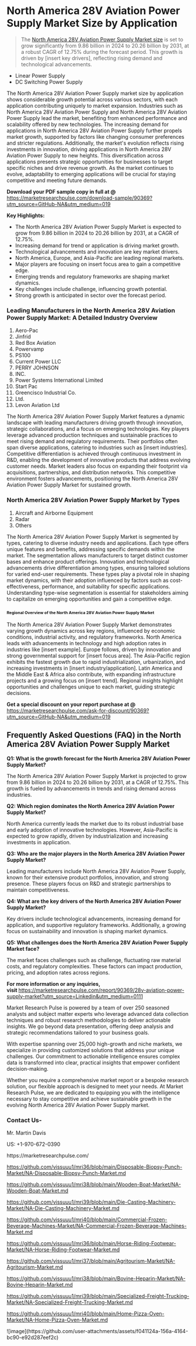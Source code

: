 <h1>North America 28V Aviation Power Supply Market&nbsp;Size by Application</h1><blockquote><p>The <a href="https://marketresearchpulse.com/download-sample/90369?utm_source=GitHub-NA&amp;utm_medium=019">North America 28V Aviation Power Supply Market size</a> is set to grow significantly from 9.86 billion in 2024 to 20.26 billion by 2031, at a robust CAGR of 12.75% during the forecast period. This growth is driven by [insert key drivers], reflecting rising demand and technological advancements.</p></blockquote><ul><li>Linear Power Supply<li> DC Switching Power Supply</li></ul><p>The North America 28V Aviation Power Supply market size by application shows considerable growth potential across various sectors, with each application contributing uniquely to market expansion. Industries such as North America 28V Aviation Power Supply and North America 28V Aviation Power Supply lead the market, benefiting from enhanced performance and scalability offered by new technologies. The increasing demand for applications in North America 28V Aviation Power Supply further propels market growth, supported by factors like changing consumer preferences and stricter regulations. Additionally, the market's evolution reflects rising investments in innovation, driving applications in North America 28V Aviation Power Supply to new heights. This diversification across applications presents strategic opportunities for businesses to target specific niches and drive revenue growth. As the market continues to evolve, adaptability to emerging applications will be crucial for staying competitive and meeting future demands.</p><p><strong>Download your PDF sample copy in full at @ </strong><a href="https://marketresearchpulse.com/download-sample/90369?utm_source=GitHub-NA&amp;utm_medium=019">https://marketresearchpulse.com/download-sample/90369?utm_source=GitHub-NA&amp;utm_medium=019</a></p><p><strong>Key Highlights: </strong></p><ul><li>The North America 28V Aviation Power Supply Market is expected to grow from 9.86 billion in 2024 to 20.26 billion by 2031, at a CAGR of 12.75%.</li><li>Increasing demand for trend or application is driving market growth.</li><li>Technological advancements and innovation are key market drivers.</li><li>North America, Europe, and Asia-Pacific are leading regional markets.</li><li>Major players are focusing on insert focus area to gain a competitive edge.</li><li>Emerging trends and regulatory frameworks are shaping market dynamics.</li><li>Key challenges include challenge, influencing growth potential.</li><li>Strong growth is anticipated in sector over the forecast period.</li></ul><h3>Leading Manufacturers in the North America 28V Aviation Power Supply Market: A Detailed Industry Overview</h3><ol><li>Aero-Pac</li><li>Jinfrid</li><li>Red Box Aviation</li><li>Powervamp</li><li>PS100</li><li>Current Power LLC</li><li>PERRY JOHNSON</li><li>INC.</li><li>Power Systems International Limited</li><li>Start Pac</li><li>Greencisco Industrial Co.</li><li>Ltd.</li><li>Levon Aviation Ltd</li></ol><div class="flex max-w-full flex-col flex-grow"><div class="min-h-8 text-message flex w-full flex-col items-end gap-2 whitespace-normal break-words [.text-message+&amp;]:mt-5" dir="auto" data-message-author-role="assistant" data-message-id="fd8432e4-4910-450d-b182-61b7bfb0a01f" data-message-model-slug="gpt-4o"><div class="flex w-full flex-col gap-1 empty:hidden first:pt-[3px]"><div class="markdown prose w-full break-words dark:prose-invert light"><p>The North America 28V Aviation Power Supply Market features a dynamic landscape with leading manufacturers driving growth through innovation, strategic collaborations, and a focus on emerging technologies. Key players leverage advanced production techniques and sustainable practices to meet rising demand and regulatory requirements. Their portfolios often span diverse applications, catering to industries such as [insert industries]. Competitive differentiation is achieved through continuous investment in R&amp;D, enabling the development of innovative products that address evolving customer needs. Market leaders also focus on expanding their footprint via acquisitions, partnerships, and distribution networks. This competitive environment fosters advancements, positioning the North America 28V Aviation Power Supply Market for sustained growth.</p></div></div></div></div><h3>North America 28V Aviation Power Supply Market by Types</h3><ol><li>Aircraft and Airborne Equipment<li> Radar<li> Others</li></ol><div class="flex max-w-full flex-col flex-grow"><div class="min-h-8 text-message flex w-full flex-col items-end gap-2 whitespace-normal break-words [.text-message+&amp;]:mt-5" dir="auto" data-message-author-role="assistant" data-message-id="084470be-0bb7-4664-bddf-5156b4f41249" data-message-model-slug="gpt-4o-mini"><div class="flex w-full flex-col gap-1 empty:hidden first:pt-[3px]"><div class="markdown prose w-full break-words dark:prose-invert light"><p>The North America 28V Aviation Power Supply Market is segmented by types, catering to diverse industry needs and applications. Each type offers unique features and benefits, addressing specific demands within the market. The segmentation allows manufacturers to target distinct customer bases and enhance product offerings. Innovation and technological advancements drive differentiation among types, ensuring tailored solutions for varied end-user requirements. These types play a pivotal role in shaping market dynamics, with their adoption influenced by factors such as cost-effectiveness, performance, and suitability for specific applications. Understanding type-wise segmentation is essential for stakeholders aiming to capitalize on emerging opportunities and gain a competitive edge.</p></div></div></div></div><h3><span style="font-size: 11px;">Regional Overview of the North America 28V Aviation Power Supply Market</span></h3><div class="flex max-w-full flex-col flex-grow"><div class="min-h-8 text-message flex w-full flex-col items-end gap-2 whitespace-normal break-words [.text-message+&amp;]:mt-5" dir="auto" data-message-author-role="assistant" data-message-id="e9038762-ce64-4e30-91c9-9bd413514231" data-message-model-slug="gpt-4o-mini"><div class="flex w-full flex-col gap-1 empty:hidden first:pt-[3px]"><div class="markdown prose w-full break-words dark:prose-invert light"><p>The North America 28V Aviation Power Supply Market demonstrates varying growth dynamics across key regions, influenced by economic conditions, industrial activity, and regulatory frameworks. North America leads with advancements in technology and high adoption rates in industries like [insert example]. Europe follows, driven by innovation and strong governmental support for [insert focus area]. The Asia-Pacific region exhibits the fastest growth due to rapid industrialization, urbanization, and increasing investments in [insert industry/application]. Latin America and the Middle East &amp; Africa also contribute, with expanding infrastructure projects and a growing focus on [insert trend]. Regional insights highlight opportunities and challenges unique to each market, guiding strategic decisions.</p></div></div></div></div><p><strong>Get a special discount on your report purchase at @ </strong><a href="https://marketresearchpulse.com/ask-for-discount/90369?utm_source=GitHub-NA&amp;utm_medium=019">https://marketresearchpulse.com/ask-for-discount/90369?utm_source=GitHub-NA&amp;utm_medium=019</a></p><h2>Frequently Asked Questions (FAQ) in the North America 28V Aviation Power Supply Market</h2><p><strong>Q1: What is the growth forecast for the North America 28V Aviation Power Supply Market?</strong></p><p>The North America 28V Aviation Power Supply Market is projected to grow from 9.86 billion in 2024 to 20.26 billion by 2031, at a CAGR of 12.75%. This growth is fueled by advancements in trends and rising demand across industries.</p><p><strong>Q2: Which region dominates the North America 28V Aviation Power Supply Market?</strong></p><p>North America currently leads the market due to its robust industrial base and early adoption of innovative technologies. However, Asia-Pacific is expected to grow rapidly, driven by industrialization and increasing investments in application.</p><p><strong>Q3: Who are the major players in the North America 28V Aviation Power Supply Market?</strong></p><p>Leading manufacturers include North America 28V Aviation Power Supply, known for their extensive product portfolios, innovation, and strong presence. These players focus on R&amp;D and strategic partnerships to maintain competitiveness.</p><p><strong>Q4: What are the key drivers of the North America 28V Aviation Power Supply Market?</strong></p><p>Key drivers include technological advancements, increasing demand for application, and supportive regulatory frameworks. Additionally, a growing focus on sustainability and innovation is shaping market dynamics.</p><p><strong>Q5: What challenges does the North America 28V Aviation Power Supply Market face?</strong></p><p>The market faces challenges such as challenge, fluctuating raw material costs, and regulatory complexities. These factors can impact production, pricing, and adoption rates across regions.</p><p><strong>For more information or any inquiries, visit&nbsp;</strong><a href="https://marketresearchpulse.com/report/90369/28v-aviation-power-supply-market?utm_source=Linkedin&utm_medium=0111">https://marketresearchpulse.com/report/90369/28v-aviation-power-supply-market?utm_source=Linkedin&utm_medium=0111</a></p><p>Market Research Pulse is powered by a team of over 250 seasoned analysts and subject matter experts who leverage advanced data collection techniques and robust research methodologies to deliver actionable insights. We go beyond data presentation, offering deep analysis and strategic recommendations tailored to your business goals.</p><p>With expertise spanning over 25,000 high-growth and niche markets, we specialize in providing customized solutions that address your unique challenges. Our commitment to actionable intelligence ensures complex data is transformed into clear, practical insights that empower confident decision-making.</p><p>Whether you require a comprehensive market report or a bespoke research solution, our flexible approach is designed to meet your needs. At Market Research Pulse, we are dedicated to equipping you with the intelligence necessary to stay competitive and achieve sustainable growth in the evolving North America 28V Aviation Power Supply market.</p><h3><strong>Contact Us-</strong></h3><p>Mr. Martin Davis</p><p>US: +1-970-672-0390</p><p>https://marketresearchpulse.com/</p><p><a href="https://github.com/vissuuu1/mri36/blob/main/Disposable-Biopsy-Punch-Market/NA-Disposable-Biopsy-Punch-Market.md">https://github.com/vissuuu1/mri36/blob/main/Disposable-Biopsy-Punch-Market/NA-Disposable-Biopsy-Punch-Market.md</a></p><p><a href="https://github.com/vissuuu1/mri38/blob/main/Wooden-Boat-Market/NA-Wooden-Boat-Market.md">https://github.com/vissuuu1/mri38/blob/main/Wooden-Boat-Market/NA-Wooden-Boat-Market.md</a></p><p><a href="https://github.com/vissuuu1/mri39/blob/main/Die-Casting-Machinery-Market/NA-Die-Casting-Machinery-Market.md">https://github.com/vissuuu1/mri39/blob/main/Die-Casting-Machinery-Market/NA-Die-Casting-Machinery-Market.md</a></p><p><a href="https://github.com/vissuuu1/mri40/blob/main/Commercial-Frozen-Beverage-Machines-Market/NA-Commercial-Frozen-Beverage-Machines-Market.md">https://github.com/vissuuu1/mri40/blob/main/Commercial-Frozen-Beverage-Machines-Market/NA-Commercial-Frozen-Beverage-Machines-Market.md</a></p><p><a href="https://github.com/vissuuu1/mri36/blob/main/Horse-Riding-Footwear-Market/NA-Horse-Riding-Footwear-Market.md">https://github.com/vissuuu1/mri36/blob/main/Horse-Riding-Footwear-Market/NA-Horse-Riding-Footwear-Market.md</a></p><p><a href="https://github.com/vissuuu1/mri37/blob/main/Agritourism-Market/NA-Agritourism-Market.md">https://github.com/vissuuu1/mri37/blob/main/Agritourism-Market/NA-Agritourism-Market.md</a></p><p><a href="https://github.com/vissuuu1/mri38/blob/main/Bovine-Heparin-Market/NA-Bovine-Heparin-Market.md">https://github.com/vissuuu1/mri38/blob/main/Bovine-Heparin-Market/NA-Bovine-Heparin-Market.md</a></p><p><a href="https://github.com/vissuuu1/mri39/blob/main/Specialized-Freight-Trucking-Market/NA-Specialized-Freight-Trucking-Market.md">https://github.com/vissuuu1/mri39/blob/main/Specialized-Freight-Trucking-Market/NA-Specialized-Freight-Trucking-Market.md</a></p><p><a href="https://github.com/vissuuu1/mri40/blob/main/Home-Pizza-Oven-Market/NA-Home-Pizza-Oven-Market.md">https://github.com/vissuuu1/mri40/blob/main/Home-Pizza-Oven-Market/NA-Home-Pizza-Oven-Market.md</a></p>
![image](https://github.com/user-attachments/assets/f041124a-156a-4164-bc90-e92d287eef2c)

